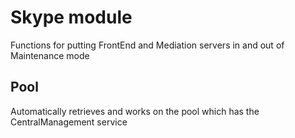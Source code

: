 # Skype module

Functions for putting FrontEnd and Mediation servers in and out of Maintenance mode

## Pool
Automatically retrieves and works on the pool which has the CentralManagement service